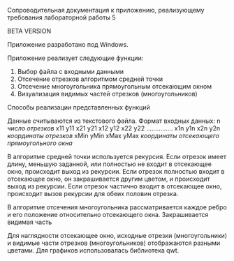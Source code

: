 Сопроводительная документация к приложению, реализующему требования лабораторной работы 5

BETA VERSION

Приложение разработано под Windows.

Приложение реализует следующие функции:

1. Выбор файла с входными данными
2. Отсечение отрезков алгоритмом средней точки
3. Отсечение многоугольника прямоугольным отсекающим окном
4. Визуализация видимых частей отрезков (многоугольников)

Способы реализации представленных функций

Данные считываются из текстового файла. Формат входных данных:
	n *число отрезков*
	x11 y11 x21 y21
	x12 y12 x22 y22
	...............
	x1n y1n x2n y2n *координаты отрезков*
	xMin yMin xMax yMax *координаты отсекающего прямоугольного окна*

В алгоритме средней точки используется рекурсия. Если отрезок имеет длину, меньшую заданной, или полностью не входит в отсекающее окно, происходит выход из рекурсии. Если отрезок полностью входит в отсекающее окно, он закрашивается другим цветом, и происходит выход из рекурсии. Если отрезок частично входит в отсекающее окно, происходит вызов рекурсии для обеих половин отрезка.

В алгоритме отсечения многоугольника рассматривается каждое ребро и его положение относительно отсекающего окна. Закрашивается видимая часть

Для наглядности отсекающее окно, исходные отрезки (многоугольники) и видимые части отрезков (многоугольников) отображаются разными цветами. Для графиков использовалась библиотека qwt.
